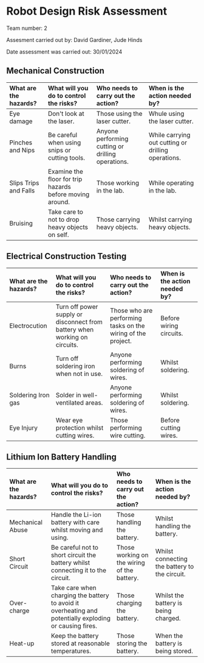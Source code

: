 # Robot Design Risk Assessment

Team number: 2

Assesment carried out by: David Gardiner, Jude Hinds

Date assessment was carried out: 30/01/2024

## Mechanical Construction

| What are the hazards? | What will you do to control the risks? | Who needs to carry out the action? | When is the action needed by? |
|:----------------------|:---------------------------------------|:-----------------------------------|:------------------------------|
| Eye damage | Don't look at the laser. | Those using the laser cutter. | Whule using the laser cutter. |
| Pinches and Nips | Be careful when using snips or cutting tools. | Anyone performing cutting or drilling operations. | While carrying out cutting or drilling operations.|
| Slips Trips and Falls | Examine the floor for trip hazards before moving around. | Those working in the lab. | While operating in the lab. |
| Bruising | Take care to not to drop heavy objects on self. | Those carrying heavy objects. | Whilst carrying heavy objects. |


## Electrical Construction Testing

| What are the hazards? | What will you do to control the risks? | Who needs to carry out the action? | When is the action needed by? |
|:----------------------|:---------------------------------------|:-----------------------------------|:------------------------------|
| Electrocution | Turn off power supply or disconnect from battery when working on circuits. | Those who are performing tasks on the wiring of the project. | Before wiring circuits. |
| Burns | Turn off soldering iron when not in use. | Anyone performing soldering of wires. | Whilst soldering. |
| Soldering Iron gas | Solder in well-ventilated areas. | Anyone performing soldering of wires. | Whilst soldering. |
| Eye Injury | Wear eye protection whilst cutting wires. | Those performing wire cutting. | Before cutting wires. |

## Lithium Ion Battery Handling

| What are the hazards? | What will you do to control the risks? | Who needs to carry out the action? | When is the action needed by? |
|:----------------------|:---------------------------------------|:-----------------------------------|:------------------------------|
| Mechanical Abuse | Handle the Li-ion battery with care whilst moving and using. | Those handling the battery. | Whilst handling the battery. |
| Short Circuit | Be careful not to short circuit the battery whilst connecting it to the circuit. | Those working on the wiring of the battery. | Whilst connecting the battery to the circuit. |
| Over-charge | Take care when charging the battery to avoid it overheating and potentially exploding or causing fires. | Those charging the battery. | Whilst the battery is being charged. |
| Heat-up | Keep the battery stored at reasonable temperatures. | Those storing the battery. | When the battery is being stored. |